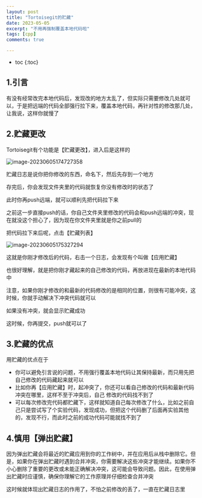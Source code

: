 ```yaml
---
layout: post
title: "Tortoisegit的贮藏"
date: 2023-05-05
excerpt: "不用再强制覆盖本地代码啦"
tags: [cpp]
comments: true

---
```


* toc
{:toc}


## 1.引言

有没有经常改完本地代码后，发现改的地方太乱了，但实际只需要修改几处就可以，于是把远端的代码全部强行拉下来，覆盖本地代码，再针对性的修改那几处，让我说，这样你就慢了

## 2.贮藏更改

Tortoisegit有个功能是【贮藏更改】，进入后是这样的

![image-20230605174727358](F:\ZYH\qingfenglan.github.io\images\2023-06-05-git的贮藏\image-20230605174727358.png)

贮藏日志是说你把你修改的东西，命名下，然后先存到一个地方

存完后，你会发现文件夹里的代码就恢复你没有修改时的状态了

此时你再push远端，就可以顺利先把代码拉下来

之前这一步直接push的话，你自己文件夹里修改的代码会和push远端的冲突，现在就没这个担心了，因为现在你文件夹里就是你之前pull的

把代码拉下来后呢，点击【贮藏列表】

![image-20230605175327294](C:\Users\Lenovo\AppData\Roaming\Typora\typora-user-images\image-20230605175327294.png)

这就是你刚才修改后的代码，右击一个日志，会发现有个叫做【应用贮藏】

也很好理解，就是把你刚才藏起来的自己修改的代码，再放进现在最新的本地代码中

注意，如果你刚才修改的和最新的代码修改的是相同的位置，则很有可能冲突，这时候，你就手动解决下冲突代码就可以

如果没有冲突，就会显示贮藏成功

这时候，你再提交，push就可以了

## 3.贮藏的优点

用贮藏的优点在于

- 你可以避免引言说的问题，不用强行覆盖本地代码让其保持最新，而只用先把自己修改的代码藏起来就可以
- 比如你再【应用贮藏】时，起冲突了，你还可以看自己修改的代码和最新代码冲突在哪里，这样不至于冲突后，自己 修改的代码找不到了
- 可以每次修改完代码都贮藏下，这样就知道自己每次修改了什么，比如之前自己只是尝试写了个实验代码，发现成功，但把这个代码删了后面再实验其他的，发现不行，而此时之前的成功代码可能就找不到了

## 4.慎用【弹出贮藏】

因为弹出贮藏会将最近的贮藏应用到你的工作树中，并在应用后从栈中删除它。但是，如果你在弹出贮藏时遇到合并冲突，你需要解决这些冲突才能继续。如果你不小心删除了重要的更改或未能正确解决冲突，这可能会导致问题。因此，在使用弹出贮藏时应谨慎，确保你理解它的工作原理并仔细检查合并冲突

这时候就体现出贮藏日志的作用了，不怕之前修改的丢了，一直在贮藏日志里
